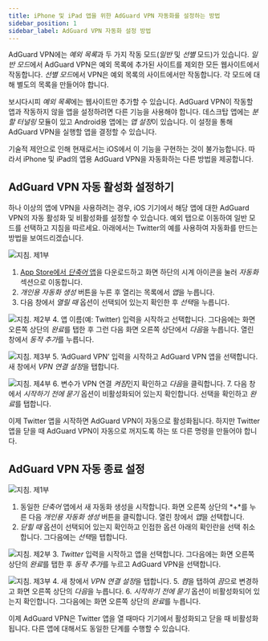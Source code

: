 ```yaml
---
title: iPhone 및 iPad 앱을 위한 AdGuard VPN 자동화를 설정하는 방법
sidebar_position: 1
sidebar_label: AdGuard VPN 자동화 설정 방법
---
```


AdGuard VPN에는 *예외 목록*과 두 가지 작동 모드(*일반* 및 *선별* 모드)가 있습니다. *일반 모드*에서 AdGuard VPN은 예외 목록에 추가된 사이트를 제외한 모든 웹사이트에서 작동합니다. *선별 모드*에서 VPN은 예외 목록의 사이트에서만 작동합니다. 각 모드에 대해 별도의 목록을 만들어야 합니다.

보시다시피 *예외 목록*에는 웹사이트만 추가할 수 있습니다. AdGuard VPN이 작동할 앱과 작동하지 않을 앱을 설정하려면 다른 기능을 사용해야 합니다. 데스크탑 앱에는 *분할 터널링* 모듈이 있고 Android용 앱에는 *앱 설정*이 있습니다. 이 설정을 통해 AdGuard VPN을 실행할 앱을 결정할 수 있습니다.

기술적 제안으로 인해 현재로서는 iOS에서 이 기능을 구현하는 것이 불가능합니다. 따라서 iPhone 및 iPad의 앱용 AdGuard VPN을 자동화하는 다른 방법을 제공합니다.

## AdGuard VPN 자동 활성화 설정하기

하나 이상의 앱에 VPN을 사용하려는 경우, iOS 기기에서 해당 앱에 대한 AdGuard VPN의 자동 활성화 및 비활성화를 설정할 수 있습니다. 예외 탭으로 이동하여 일반 모드를 선택하고 지침을 따르세요. 아래에서는 Twitter의 예를 사용하여 자동화를 만드는 방법을 보여드리겠습니다.

![지침. 제1부](https://cdn.adguardvpn.com/public/Adguard/Blog/VPNauto/vpn_on1_en.jpg)

1. [App Store에서 *단축어* 앱](https://apps.apple.com/us/app/shortcuts/id915249334)을 다운로드하고 화면 하단의 시계 아이콘을 눌러 *자동화* 섹션으로 이동합니다.
2. *개인용 자동화 생성* 버튼을 누른 후 열리는 목록에서 *앱*을 누릅니다.
3. 다음 창에서 *열릴 때* 옵션이 선택되어 있는지 확인한 후 *선택*을 누릅니다.

![지침. 제2부](https://cdn.adguardvpn.com/public/Adguard/Blog/VPNauto/vpn_on2_en.jpg)
4. 앱 이름(예: Twitter) 입력을 시작하고 선택합니다. 그다음에는 화면 오른쪽 상단의 *완료*를 탭한 후 그런 다음 화면 오른쪽 상단에서 *다음*을 누릅니다. 열린 창에서 *동작 추가*를 누릅니다.

![지침. 제3부](https://cdn.adguardvpn.com/public/Adguard/Blog/VPNauto/vpn_on3_en.jpg)
5. ‘AdGuard VPN’ 입력을 시작하고 AdGuard VPN 앱을 선택합니다. 새 창에서 *VPN 연결 설정*을 탭합니다.

![지침. 제4부](https://cdn.adguardvpn.com/public/Adguard/Blog/VPNauto/vpn_on4_en.jpg)
6. 변수가 VPN 연결 *켜짐*인지 확인하고 *다음*을 클릭합니다.
7. 다음 창에서 *시작하기 전에 묻기* 옵션이 비활성화되어 있는지 확인합니다. 선택을 확인하고 *완료*를 탭합니다.

이제 Twitter 앱을 시작하면 AdGuard VPN이 자동으로 활성화됩니다. 하지만 Twitter 앱을 닫을 때 AdGuard VPN이 자동으로 꺼지도록 하는 또 다른 명령을 만들어야 합니다.

## AdGuard VPN 자동 종료 설정

![지침. 제1부](https://cdn.adguardvpn.com/public/Adguard/Blog/VPNauto/vpn_off1_en.jpg)

1. 동일한 *단축어* 앱에서 새 자동화 생성을 시작합니다. 화면 오른쪽 상단의 *+*를 누른 다음 *개인용 자동화 생성* 버튼을 클릭합니다. 열린 창에서 *앱*을 선택합니다.
2. *닫힐 때* 옵션이 선택되어 있는지 확인하고 인접한 옵션 아래의 확인란을 선택 취소합니다. 그다음에는 *선택*을 탭합니다.

![지침. 제2부](https://cdn.adguardvpn.com/public/Adguard/Blog/VPNauto/vpn_off2_en.jpg)
3. *Twitter* 입력을 시작하고 앱을 선택합니다. 그다음에는 화면 오른쪽 상단의 *완료*를 탭한 후 *동작 추가*를 누르고 AdGuard VPN을 선택합니다.

![지침. 제3부](https://cdn.adguardvpn.com/public/Adguard/Blog/VPNauto/vpn_off3_en.jpg)
4. 새 창에서 *VPN 연결 설정*을 탭합니다.
5. *켬*을 탭하여 *끔*으로 변경하고 화면 오른쪽 상단의 *다음*을 누릅니다.
6. *시작하기 전에 묻기* 옵션이 비활성화되어 있는지 확인합니다. 그다음에는 화면 오른쪽 상단의 *완료*를 누릅니다.

이제 AdGuard VPN은 Twitter 앱을 열 때마다 기기에서 활성화되고 닫을 때 비활성화됩니다. 다른 앱에 대해서도 동일한 단계를 수행할 수 있습니다.
